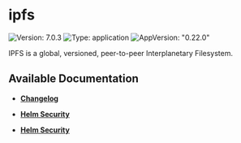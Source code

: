 # ipfs

![Version: 7.0.3](https://img.shields.io/badge/Version-7.0.3-informational?style=flat-square) ![Type: application](https://img.shields.io/badge/Type-application-informational?style=flat-square) ![AppVersion: "0.22.0"](https://img.shields.io/badge/AppVersion-"0.22.0"-informational?style=flat-square)

IPFS is a global, versioned, peer-to-peer Interplanetary Filesystem.

## Available Documentation

- [**Changelog**](CHANGELOG)

- [**Helm Security**](container-security)

- [**Helm Security**](helm-security)

